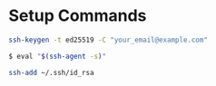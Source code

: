 # Setup Commands

```bash
ssh-keygen -t ed25519 -C "your_email@example.com"
```

```bash
$ eval "$(ssh-agent -s)"
```

```bash
ssh-add ~/.ssh/id_rsa
```
